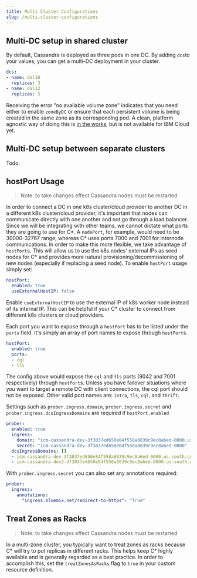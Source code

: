 ```yaml
---
title: Multi Cluster Configurations
slug: /multi-cluster-configurations
---
```


## Multi-DC setup in shared cluster

By default, Cassandra is deployed as three pods in one DC.  By adding `dcs`to your values, you can get a multi-DC deployment in your cluster.

```yaml
dcs:
- name: dal10
  replicas: 3
- name: dal12
  replicas: 5
```

Receiving the error "no available volume zone" indicates that you need either to enable `zoneByDC` or ensure that each persistent volume is being created in the same zone as its corresponding pod.
A clean, platform agnostic way of doing this is [in the works](https://kubernetes.io/docs/concepts/storage/storage-classes/#volume-binding-mode), but is not available for IBM Cloud yet.

## Multi-DC setup between separate clusters

Todo.

## hostPort Usage

> Note: to take changes effect Cassandra nodes must be restarted

In order to connect a DC in one k8s cluster/cloud provider to another DC in a different k8s cluster/cloud provider, it's important that nodes can communicate directly with one another and not go through a load balancer.
Since we will be integrating with other teams, we cannot dictate what ports they are going to use for C*. A `nodePort`, for example, would need to be 30000-32767 range, whereas C* uses ports 7000 and 7001 for internode communications.
In order to make this more flexible, we take advantage of `hostPort`s. This will allow us to use the k8s nodes' external IPs as seed nodes for C* and provides more natural provisioning/decommissioning of new nodes (especially if replacing a seed node).
To enable `hostPort` usage simply set:

```yaml
hostPort:
  enabled: true
  useExternalHostIP: false
```

Enable `useExternalHostIP` to use the external IP of k8s worker node instead of its internal IP.
This can be helpful if your C* cluster to connect from different k8s clusters or cloud providers.

Each port you want to expose through a `hostPort` has to be listed under the `ports` field. It's simply an array of port names to expose through `hostPort`s.

```yaml
hostPort:
  enabled: true
  ports:
  - cql
  - tls
```

The config above would expose the `cql` and `tls` ports (9042 and 7001 respectively) through `hostPort`s. Unless you have failover situations where you want to target a remote DC with client connections, the cql port should not be exposed. Other valid port names are: `intra`, `tls`, `cql`, and `thrift`.

Settings such as `prober.ingress.domain`, `prober.ingress.secret` and `prober.ingress.dcsIngressDomains` are required if `hostPort.enabled`

```yaml
prober:
  enabled: true
  ingress:
    domain: "icm-cassandra-dev-3f3037ed650e84f558a8839c9ec8a6ed-0000.us-south.containers.appdomain.cloud"
    secret: "icm-cassandra-dev-3f3037ed650e84f558a8839c9ec8a6ed-0000"
  dcsIngressDomains: []
  - icm-cassandra-dev-3f3037ed650e84f558a8839c9ec8a6ed-0000.us-south.containers.appdomain.cloud
  - icm-cassandra-dev2-3f3037ed650e84f558a8839c9ec8a6ed-0000.us-south.containers.appdomain.cloud
```

With `prober.ingress.secret` you can also set any annotations required:

```yaml
prober:
  ingress:
    annotations:
      "ingress.bluemix.net/redirect-to-https": "True"
```

## Treat Zones as Racks

> Note: to take changes effect Cassandra nodes must be restarted

In a multi-zone cluster, you typically want to treat zones as racks because C* will try to put replicas in different racks. This helps keep C* highly available and is generally regarded as a best practice. In order to accomplish this, set the `treatZonesAsRacks` flag to `true` in your custom resource definition.